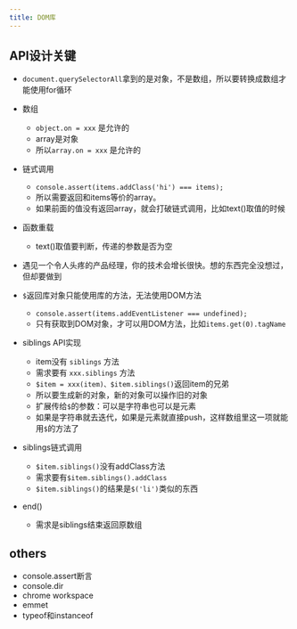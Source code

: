 ```yaml
---
title: DOM库
---
```


## API设计关键

 - `document.querySelectorAll`拿到的是对象，不是数组，所以要转换成数组才能使用for循环

 - 数组
	- `object.on = xxx` 是允许的
	- array是对象
	- 所以`array.on = xxx` 是允许的

 - 链式调用
	- `console.assert(items.addClass('hi') === items);`
	- 所以需要返回和items等价的array。
	- 如果前面的值没有返回array，就会打破链式调用，比如text()取值的时候

 - 函数重载
	- text()取值要判断，传递的参数是否为空

 - 遇见一个令人头疼的产品经理，你的技术会增长很快。想的东西完全没想过，但却要做到

 - `$`返回库对象只能使用库的方法，无法使用DOM方法
	- `console.assert(items.addEventListener === undefined);`
	- 只有获取到DOM对象，才可以用DOM方法，比如`items.get(0).tagName`

 - siblings API实现
	- item没有 `siblings` 方法
	- 需求要有 `xxx.siblings` 方法
	- `$item = xxx(item)、$item.siblings()`返回item的兄弟
	- 所以要生成新的对象，新的对象可以操作旧的对象
	- 扩展传给`$`的参数：可以是字符串也可以是元素
	- 如果是字符串就去迭代，如果是元素就直接push，这样数组里这一项就能用`$`的方法了

 - siblings链式调用
	- `$item.siblings()`没有addClass方法
	- 需求要有`$item.siblings().addClass`
	- `$item.siblings()`的结果是`$('li')`类似的东西

 - end()
	- 需求是siblings结束返回原数组

## others

 - console.assert断言
 - console.dir
 - chrome workspace
 - emmet
 - typeof和instanceof